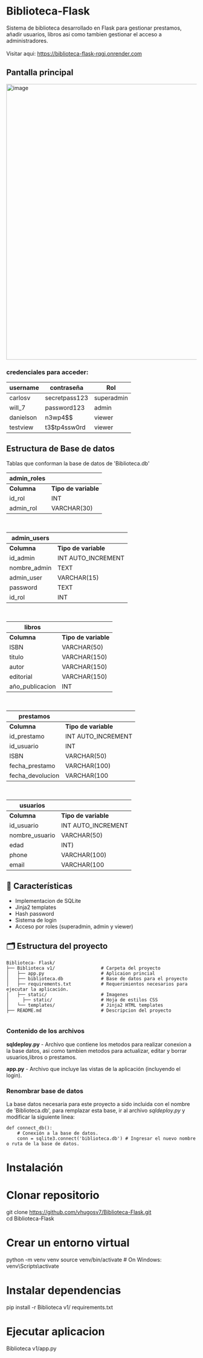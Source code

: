# Biblioteca-Flask
Sistema de biblioteca desarrollado en Flask para gestionar prestamos, añadir usuarios, libros asi como tambien gestionar el acceso a administradores.<br> <br>
Visitar aqui: https://biblioteca-flask-rqgj.onrender.com
## Pantalla principal
<img width="1615" height="730" alt="image" src="https://github.com/user-attachments/assets/f4067260-4ba7-4e7f-ad00-f72d241d7a47" />


### credenciales para acceder:

| username  | contraseña    | Rol        |
|-----------|---------------|------------|
| carlosv   | secretpass123 | superadmin |
| will_7    | password123   | admin      |
| danielson | n3wp4$$       | viewer     |
| testview  | t3$tp4ssw0rd  | viewer     |

## Estructura de Base de datos

Tablas que conforman la base de datos de 'Biblioteca.db'


|admin_roles ||
|-------------|----|
| <strong>Columna</strong> |<strong>Tipo de variable</strong>|
| id_rol    | INT |
| admin_rol        | VARCHAR(30) |

<br>

|admin_users ||
|----------|----------|
| <strong>Columna</strong> |<strong>Tipo de variable</strong>|
| id_admin   | INT AUTO_INCREMENT |
| nombre_admin   | TEXT |
| admin_user   | VARCHAR(15)|
| password   | TEXT|
| id_rol   | INT |

<br>

|libros ||
|----------|----------|
| <strong>Columna</strong> |<strong>Tipo de variable</strong>|
| ISBN   | VARCHAR(50)|
| titulo   | VARCHAR(150)|
| autor   | VARCHAR(150)|
| editorial   | VARCHAR(150)|
| año_publicacion   | INT |

<br>

|prestamos ||
|----------|----------|
| <strong>Columna</strong> |<strong>Tipo de variable</strong>|
| id_prestamo   | INT AUTO_INCREMENT|
| id_usuario  | INT|
| ISBN   | VARCHAR(50)|
| fecha_prestamo   | VARCHAR(100)|
| fecha_devolucion   | VARCHAR(100 |

<br>

|usuarios ||
|----------|----------|
| <strong>Columna</strong> |<strong>Tipo de variable</strong>|
| id_usuario   | INT AUTO_INCREMENT|
| nombre_usuario  | VARCHAR(50)|
| edad   | INT)|
| phone   | VARCHAR(100)|
| email   | VARCHAR(100 |



## 🚀 Características

- Implementacion de SQLite
- Jinja2 templates
- Hash password
- Sistema de login
- Acceso por roles (superadmin, admin y viewer)




## 🗂️ Estructura del proyecto

```text
Biblioteca- Flask/
├── Biblioteca v1/                 # Carpeta del proyecto
│   ├── app.py                     # Aplicaion princial
│   ├── biblioteca.db              # Base de datos para el proyecto
│   ├── requirements.txt           # Requerimientos necesarios para ejecutar la aplicación.
│   ├── static/                    # Imagenes
│     ├── static/                  # Hoja de estilos CSS
│   └── templates/                 # Jinja2 HTML templates
├── README.md                      # Descripcion del proyecto


```

### Contenido de los archivos

**sqldeploy.py** - Archivo que contiene los metodos para realizar conexion a la base datos, asi como tambien metodos para actualizar, editar y borrar usuarios,libros o prestamos.

**app.py** - Archivo que incluye las vistas de la aplicación (incluyendo el login).


### Renombrar base de datos

La base datos necesaria para este proyecto a sido incluida con el nombre de 'Biblioteca.db', para remplazar esta base, ir al archivo *sqldeploy.py* y modificar la siguiente linea:


```@contextmanager
def connect_db():
    # Conexión a la base de datos.
    conn = sqlite3.connect('biblioteca.db') # Ingresar el nuevo nombre o ruta de la base de datos.
```

# Instalación

# Clonar repositorio
git clone https://github.com/vhugosv7/Biblioteca-Flask.git <br>
cd Biblioteca-Flask

# Crear un entorno virtual
python -m venv venv
source venv/bin/activate  # On Windows: venv\Scripts\activate

# Instalar dependencias
pip install -r Biblioteca v1/ requirements.txt

# Ejecutar aplicacion
Biblioteca v1/app.py

